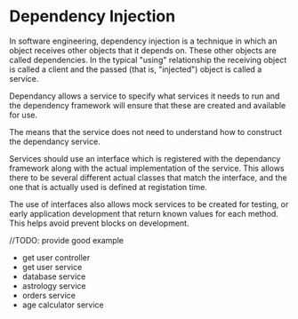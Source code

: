 # Dependency Injection

In software engineering, dependency injection is a technique in which an object receives other objects that it depends on. These other objects are called dependencies. In the typical "using" relationship the receiving object is called a client and the passed (that is, "injected") object is called a service.

Dependancy allows a service to specify what services it needs to run and the dependency framework will ensure that these are created and available for use.

The means that the service does not need to understand how to construct the dependancy service.

Services should use an interface which is registered with the dependancy framework along with the actual implementation of the service. This allows there to be several different actual classes that match the interface, and the one that is actually used is defined at registation time.

The use of interfaces also allows mock services to be created for testing, or early application development that return known values for each method. This helps avoid prevent blocks on development.

//TODO: provide good example

  * get user controller
  * get user service
  * database service
  * astrology service
  * orders service
  * age calculator service

